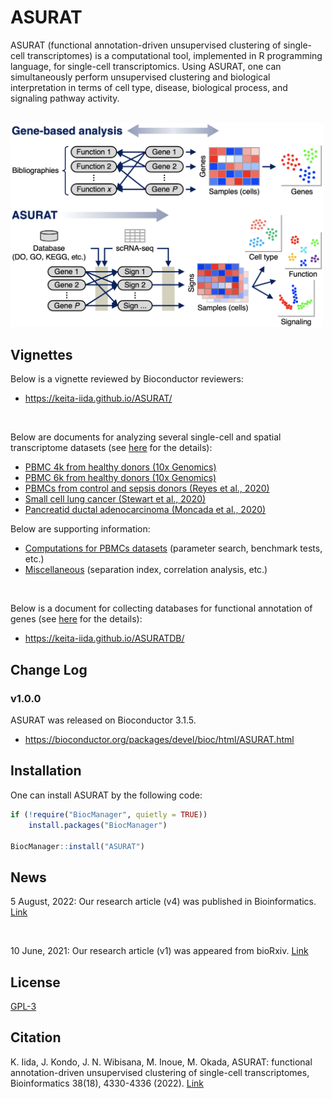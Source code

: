 # ASURAT
ASURAT (functional annotation-driven unsupervised clustering of single-cell transcriptomes) is a computational tool, implemented in R programming language, for single-cell transcriptomics.
Using ASURAT, one can simultaneously perform unsupervised clustering and biological interpretation in terms of cell type, disease, biological process, and signaling pathway activity.

<br>

<img src="vignettes/figure_00_0001.png" width="500px">



## Vignettes
Below is a vignette reviewed by Bioconductor reviewers:

* https://keita-iida.github.io/ASURAT/

<br>

Below are documents for analyzing several single-cell and spatial transcriptome datasets (see [here](https://github.com/keita-iida/ASURATBI) for the details):

* [PBMC 4k from healthy donors (10x Genomics)](https://keita-iida.github.io/ASURATBI/02-pbmc4k.html)
* [PBMC 6k from healthy donors (10x Genomics)](https://keita-iida.github.io/ASURATBI/03-pbmc6k.html)
* [PBMCs from control and sepsis donors (Reyes et al., 2020)](https://keita-iida.github.io/ASURATBI/04-pbmc130k.html)
* [Small cell lung cancer (Stewart et al., 2020)](https://keita-iida.github.io/ASURATBI/01-sclc.html)
* [Pancreatid ductal adenocarcinoma (Moncada et al., 2020)](https://keita-iida.github.io/ASURATBI/05-pdac.html)

Below are supporting information:

* [Computations for PBMCs datasets](https://keita-iida.github.io/ASURATBI/06-pbmcs.html) (parameter search, benchmark tests, etc.)
* [Miscellaneous](https://keita-iida.github.io/ASURATBI/07-misc.html) (separation index, correlation analysis, etc.)

<br>

Below is a document for collecting databases for functional annotation of genes (see [here](https://github.com/keita-iida/ASURATDB) for the details):

* https://keita-iida.github.io/ASURATDB/



## Change Log
### v1.0.0
ASURAT was released on Bioconductor 3.1.5.
* https://bioconductor.org/packages/devel/bioc/html/ASURAT.html



## Installation
One can install ASURAT by the following code:

```r
if (!require("BiocManager", quietly = TRUE))
    install.packages("BiocManager")

BiocManager::install("ASURAT")
```



## News
5 August, 2022:
Our research article (v4) was published in Bioinformatics. [Link](https://academic.oup.com/bioinformatics/advance-article/doi/10.1093/bioinformatics/btac541/6655687?guestAccessKey=af2587b1-5938-43f1-a25d-4feb5426ab55)

<br>

<!--
12 October, 2021:
Our research article (v3) was appeared from bioRxiv.

https://www.biorxiv.org/content/10.1101/2021.06.09.447731v3

<br>

12 September, 2021:
Our research article (v2) was appeared from bioRxiv.

https://www.biorxiv.org/content/10.1101/2021.06.09.447731v2.article-info

<br>
-->

10 June, 2021:
Our research article (v1) was appeared from bioRxiv. [Link](https://www.biorxiv.org/content/10.1101/2021.06.09.447731v1?versioned=true)



## License
[GPL-3](https://github.com/keita-iida/ASURAT/blob/main/LICENSE)



## Citation
K. Iida, J. Kondo, J. N. Wibisana, M. Inoue, M. Okada, ASURAT: functional annotation-driven unsupervised clustering of single-cell transcriptomes, Bioinformatics 38(18), 4330-4336 (2022). [Link](https://academic.oup.com/bioinformatics/advance-article/doi/10.1093/bioinformatics/btac541/6655687?guestAccessKey=af2587b1-5938-43f1-a25d-4feb5426ab55)

